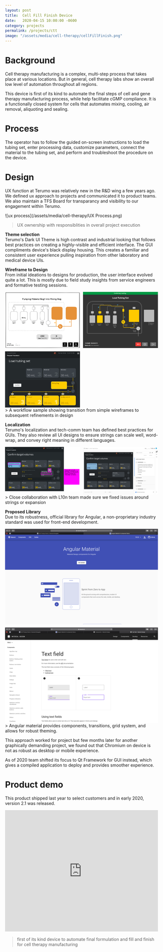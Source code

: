 ```yaml
---
layout: post
title:  Cell Fill Finish Device
date:   2020-04-15 10:00:00 -0600
category: projects
permalink: /projects/ctt
image: "/assets/media/cell-therapy/cellFillFinish.png"
---
```

# Background
Cell therapy manufacturing is a complex, multi-step process that takes place at various locations. But in general, cell therapy labs show an overall low level of automation throughout all regions.

This device is first of its kind to automate the final steps of cell and gene therapy manufacturing process, while help facilitate cGMP compliance. It is a functionally closed system for cells that automates mixing, cooling, air removal, aliquoting and sealing.  

# Process
The operator has to follow the guided on-screen instructions to load the tubing set, enter processing data, customize parameters, connect the material to the tubing set, and perform and troubleshoot the procedure on the device.  

# Design
UX function at Terumo was relatively new in the R&D wing a few years ago. We defined ux approach to projects and communicated it to product teams. We also maintain a TFS Board for transparancy and visibility to our engagement within Terumo.  

![ux process](/assets/media/cell-therapy/UX Process.png)  
> UX ownership with responsiblities in overall project execution  

**Theme selection**  
Terumo's Dark UI Theme is high contrast and industrial looking that follows best practices on creating a highly-visible and efficient interface. The GUI compliments device's black display housing. This creates a familiar and consistent user experience pulling inspiration from other laboratory and medical device UIs.  

**Wireframe to Design**  
From initial ideations to designs for production, the user interface evolved quite a lot. This is mostly due to field study insights from service engineers and formative testing sessions.  

<div style="
    display: grid;
    grid-template-columns: repeat(auto-fit, minmax(200px, 1fr));
    grid-gap: 10px;
    /* grid-auto-rows: minmax(100px, auto); */
">
    <img src="/assets/media/cell-therapy/finiaWire.png" alt="cellTerapy Balsamiq">
    <img src="/assets/media/cell-therapy/FINIAEarly.png" alt="diagram Early">
    <img src="/assets/media/cell-therapy/loadTubing.png" alt="load Tubing Diagram">
</div>
<span></span>
> A workflow sample showing transition from simple wireframes to subsequent refinements in design

**Localization**  
Terumo's localization and tech-comm team has defined best practices for GUIs. They also review all UI designs to ensure strings can scale well, word-wrap, and convey right meaning in different languages.  
<div style="
    display: grid;
    grid-template-columns: repeat(auto-fit, minmax(200px, 1fr));
    grid-gap: 10px;
    /* grid-auto-rows: minmax(100px, auto); */
">
    <img src="/assets/media/cell-therapy/l10n.png" alt="l10n remarks">
    <img src="/assets/media/cell-therapy/l10n2.png" alt="l10n comments">
</div>
> Close collaboration with L10n team made sure we fixed issues around strings or expansion
<span></span>  

**Proposed Library**  
Due to its robustness, official library for Angular, a non-proprietary industry standard was used for front-end development.  

<div style="
    display: grid;
    grid-template-columns: repeat(auto-fit, minmax(250px, 1fr));
    grid-gap: 10px;
    /* grid-auto-rows: minmax(100px, auto); */
">
    <img src="/assets/media/cell-therapy/angularMaterial.png" alt="angular material">
    <img src="/assets/media/cell-therapy/materialSpec.png" alt="material spec">
</div>
<span></span>
> Angular material provides components, transitions, grid system, and allows for robust theming.   

This approach worked for project but few months later for another graphically demanding project, we found out that Chromium on device is not as robust as desktop or mobile experience.  

As of 2020 team shifted its focus to Qt Framework for GUI instead, which gives a compiled application to deploy and provides smoother experience.
<br>

# Product demo
This product shipped last year to select customers and in early 2020, version 2.1 was released.
<iframe 
    width="100%" 
    height="400" 
    src="https://www.youtube.com/embed/whrMosfqfTU?fs=0&mute=1" 
    frameborder="0" 
    allow="accelerometer; encrypted-media; gyroscope;">
</iframe>  

> first of its kind device to automate final formulation and fill and finish for cell therapy manufacturing
